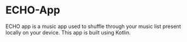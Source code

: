 # ECHO-App

ECHO app is a music app used to shuffle through your music list present locally on your device. This app is built using Kotlin.
